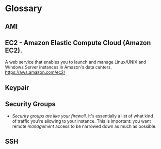 # Glossary

## AMI

## EC2 - Amazon Elastic Compute Cloud (Amazon EC2).
A web service that enables you to launch and manage Linux/UNIX and Windows Server instances in Amazon's data centers.
https://aws.amazon.com/ec2/

## Keypair




## Security Groups
- *Security groups are like your firewall*. It's essentially a list of what kind of traffic you're allowing to your instance. This is important: you want remote *management* access to be narrowed down as much as possible.

## SSH

